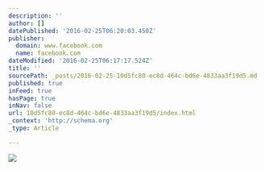 ```yaml
---
description: ''
author: []
datePublished: '2016-02-25T06:20:03.450Z'
publisher:
  domain: www.facebook.com
  name: facebook.com
dateModified: '2016-02-25T06:17:17.524Z'
title: ''
sourcePath: _posts/2016-02-25-10d5fc80-ec8d-464c-bd6e-4833aa3f19d5.md
published: true
inFeed: true
hasPage: true
inNav: false
url: 10d5fc80-ec8d-464c-bd6e-4833aa3f19d5/index.html
_context: 'http://schema.org'
_type: Article

---
```

![](https://scontent-lax3-1.xx.fbcdn.net/hphotos-xpa1/v/t1.0-9/1910591_1050140088780_2273_n.jpg?oh=88ee9f548b7438d239240dd854c526ba&oe=575C097B)